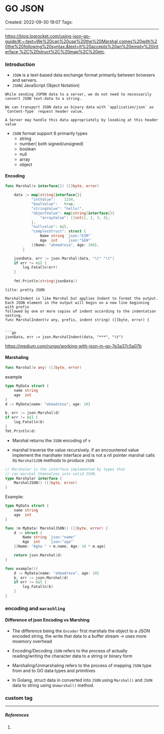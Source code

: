 # GO JSON
Created: 2022-09-30 19:07
Tags: 
____
https://blog.logrocket.com/using-json-go-guide/#:~:text=We%20can%20use%20the%20Marshal,comes%20with%20the%20following%20syntax.&text=It%20accepts%20an%20empty%20interface,%2C%20struct%2C%20map%2C%20etc.



### Introduction

* `JSON` is a text-based data exchange format primarily between browsers and servers.
* `JSON`( JavaScript Object Notation)

```ad-note
While sending JSPON data to a server, we do not need to necessarily convert JSON text-data to a string.

We can transport JSON data as binary data with `application/json` as `Content-Type` request header value.

A Server may handle this data appropriately by loooking at this header value
```

* `JSON` format support 6  primarily types
	* string
	* number( both signed/unsigned)
	* boolean
	* null
	* array
	* object

#### Encoding
```go
func Marshal(v interface{}) ([]byte, error)
```


```go
	data := map[string]interface{}{
			"intValue":    1234,
			"boolValue":   true,
			"stringValue": "hello!",
			"objectValue": map[string]interface{}{
				"arrayValue": []int{1, 2, 3, 4},
			},
			"nullvalue": nil,
			"complexStruct": struct {
				Name string `json:"ESM"`
				Age  int    `json:"SEN"`
			}{Name: "ahmadreza", Age: 100},
		}

	jsonData, err := json.Marshal(data, "\t" "\t")
	if err != nil {
		log.Fatalln(err)
	}
	
	fmt.Println(string(jsonData))
```


```ad-note
title: pretty JSON

MarshalIndent is like Marshal but applies Indent to format the output.
Each JSON element in the output will begin on a new line beginning with prefix
followed by one or more copies of indent according to the indentation nesting.
func MarshalIndent(v any, prefix, indent string) ([]byte, error) {


```go
jsonData, err := json.MarshalIndent(data, "***", "\t")
```

https://medium.com/rungo/working-with-json-in-go-7e3a37c5a07b

#### Marshaling
```go
func Marshal(v any) ([]byte, error) 
```

example 

```go
type MyData struct {
	name string
	age  int
}
d := MyData{name: "ahmadreza", age: 10}

b, err := json.Marshal(d)
if err != nil {
	log.Fatalln(b)
}
fmt.Println(d)
```
* Marshal returns the `JSON` encoding of v


* marshal traverse the value recursively. if an encountered value implement the marshaler interface and is not a nil pointer marshal calls its `MarshalSJON` methods to produce `JSON`
```go
// Marshaler is the interface implemented by types that
// can marshal themselves into valid JSON.
type Marshaler interface {
	MarshalJSON() ([]byte, error)
}

```

Example:
```go
type MyData struct {
	name string
	age  int
}

func (m MyData) MarshalJSON() ([]byte, error) {
	d := struct {
		Name string `json:"name"`
		Age  int    `json:"age"`
	}{Name: "Agha " + m.name, Age: 10 * m.age}

	return json.Marshal(d)
}

func example(){
	d := MyData{name: "ahmadreza", age: 10}
	b, err := json.Marshal(d)
	if err != nil {
		log.Fatalln(b)
	}
}
```

### encoding and `marashling`

#### Difference of json Encoding vs Marshing

* The difference being the `Encoder` first marshals the object to a JSON encoded string, the write that data to a buffer stream -> uses more moemory overhead


* Encoding/Decoding `JSON` refers to the process of actually reading/writing the character data to a string or binary form
* Marshaling/Unmarshaling refers to the process of mapping `JSON` type from and to GO data types and primitives
* In Golang, struct data in converted into `JSON` using `Marshal()` and `JSON` data to string using `Unmarshal()` method.


### custom tag



_____
##### References
1.

